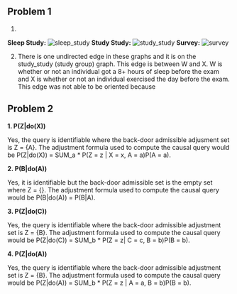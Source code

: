 ## Problem 1

1.
**Sleep Study:**
![sleep_study](https://user-images.githubusercontent.com/21330088/52664367-b44aac00-2ebd-11e9-87cc-0845cfafcbe7.jpeg)
**Study Study:**
![study_study](https://user-images.githubusercontent.com/21330088/52664368-b44aac00-2ebd-11e9-91fc-6ceff6438cb2.jpeg)
**Survey:**
![survey](https://user-images.githubusercontent.com/21330088/52664369-b44aac00-2ebd-11e9-8f4f-4a6ac7075956.jpeg)

2. There is one undirected edge in these graphs and it is on the study_study (study group) graph. This edge is between W and X. W is whether or not an individual got a 8+ hours of sleep before the exam and X is whether or not an individual exercised the day before the exam. This edge was not able to be oriented because 

## Problem 2

**1. P(Z|do(X))**

Yes, the query is identifiable where the back-door admissible adjusment set is Z = {A}. The adjustment formula used to compute the causal query would be P(Z|do(X)) = SUM_a * P(Z = z | X = x, A = a)P(A = a).

**2. P(B|do(A))**

Yes, it is identifiable but the back-door admissible set is the empty set where Z = {}. The adjustment formula used to compute the causal query would be P(B|do(A)) = P(B|A).

**3. P(Z|do(C))**

Yes, the query is identifiable where the back-door admissible adjustment set is Z = {B}. The adjustment formula used to compute the causal query would be P(Z|do(C)) = SUM_b * P(Z = z| C = c, B = b)P(B = b).

**4. P(Z|do(A))**

Yes, the query is identifiable where the back-door admissible adjustment set is Z = {B}. The adjustment formula used to compute the causal query would be P(Z|do(A)) = SUM_b * P(Z = z | A = a, B = b)P(B = b).

